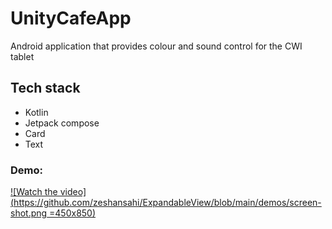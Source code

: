 # UnityCafeApp

Android application that provides colour and sound control for the CWI tablet

## Tech stack

- Kotlin
- Jetpack compose
- Card
- Text

### Demo:

[![Watch the video](https://github.com/zeshansahi/ExpandableView/blob/main/demos/screen-shot.png =450x850) ](https://github.com/zeshansahi/ExpandableView/blob/main/demos/demo_animation.mp4)

 